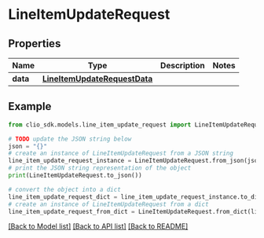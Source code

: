 # LineItemUpdateRequest


## Properties

Name | Type | Description | Notes
------------ | ------------- | ------------- | -------------
**data** | [**LineItemUpdateRequestData**](LineItemUpdateRequestData.md) |  | 

## Example

```python
from clio_sdk.models.line_item_update_request import LineItemUpdateRequest

# TODO update the JSON string below
json = "{}"
# create an instance of LineItemUpdateRequest from a JSON string
line_item_update_request_instance = LineItemUpdateRequest.from_json(json)
# print the JSON string representation of the object
print(LineItemUpdateRequest.to_json())

# convert the object into a dict
line_item_update_request_dict = line_item_update_request_instance.to_dict()
# create an instance of LineItemUpdateRequest from a dict
line_item_update_request_from_dict = LineItemUpdateRequest.from_dict(line_item_update_request_dict)
```
[[Back to Model list]](../README.md#documentation-for-models) [[Back to API list]](../README.md#documentation-for-api-endpoints) [[Back to README]](../README.md)


